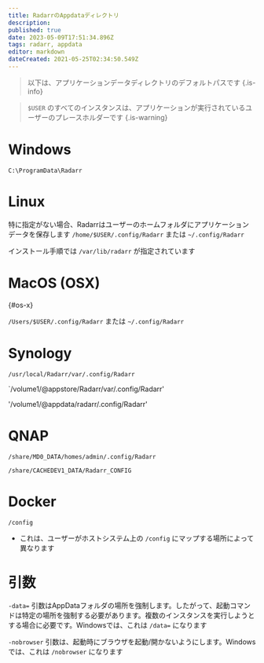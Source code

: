 ```yaml
---
title: RadarrのAppdataディレクトリ
description: 
published: true
date: 2023-05-09T17:51:34.896Z
tags: radarr, appdata
editor: markdown
dateCreated: 2021-05-25T02:34:50.549Z
---
```


> 以下は、アプリケーションデータディレクトリのデフォルトパスです {.is-info}

> `$USER` のすべてのインスタンスは、アプリケーションが実行されているユーザーのプレースホルダーです {.is-warning}

# Windows

`C:\ProgramData\Radarr`

# Linux

特に指定がない場合、Radarrはユーザーのホームフォルダにアプリケーションデータを保存します `/home/$USER/.config/Radarr` または `~/.config/Radarr`

インストール手順では `/var/lib/radarr` が指定されています

# MacOS (OSX)

{#os-x}

`/Users/$USER/.config/Radarr` または `~/.config/Radarr`

# Synology

`/usr/local/Radarr/var/.config/Radarr`

`/volume1/@appstore/Radarr/var/.config/Radarr'

'/volume1/@appdata/radarr/.config/Radarr'

# QNAP

`/share/MD0_DATA/homes/admin/.config/Radarr`

`/share/CACHEDEV1_DATA/Radarr_CONFIG`

# Docker

`/config`

- これは、ユーザーがホストシステム上の `/config` にマップする場所によって異なります

# 引数

`-data=` 引数はAppDataフォルダの場所を強制します。したがって、起動コマンドは特定の場所を強制する必要があります。複数のインスタンスを実行しようとする場合に必要です。Windowsでは、これは `/data=` になります

`-nobrowser` 引数は、起動時にブラウザを起動/開かないようにします。Windowsでは、これは `/nobrowser` になります